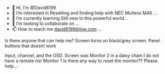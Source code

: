 - 👋 Hi, I’m @David6199
- 👀 I’m interested in Resetting and finding help with NEC Multeos M46 ...
- 🌱 I’m currently learning Still new to this powerful world...
- 💞️ I’m looking to collaborate on ...
- 📫 How to reach me david6199@live.com ...

<!---
David6199/David6199 is a ✨ special ✨ repository because its `README.md` (this file) appears on your GitHub profile.
You can click the Preview link to take a look at your changes.
--->Is there anyone that can help me? Screen turns on black/grey screen. Panel buttons that doesnt work
Input, channel, and the OSD. Screen was Monitor 2 in a daisy chain I do not have a remote nor Monitor 1
Is there any way to reset the monitor??
Please help...
